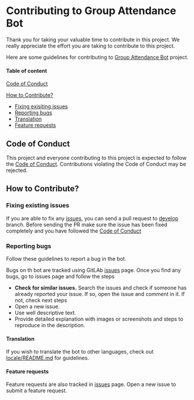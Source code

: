# Contributing to Group Attendance Bot

Thank you for taking your valuable time to contribute in this project. We really appreciate the effort you are taking to contribute to this project.

Here are some guidelines for contributing to [Group Attendance Bot](https://gitlab.com/keralagram/attendance-bot/) project.

#### Table of content

[Code of Conduct](#code-of-conduct)

[How to Contribute?](#how-to-contribute)
* [Fixing exisiting issues](#fixing-existing-issues)
* [Reporting bugs](#reporting-bugs)
* [Translation](#translation)
* [Feature requests](#feature-requests)

## Code of Conduct

This project and everyone contributing to this project is expected to follow the [Code of Conduct](CODE_OF_CONDUCT.md). Contributions violating the Code of Conduct may be rejected.

## How to Contribute?

### Fixing existing issues

If you are able to fix any [issues](https://gitlab.com/keralagram/attendance-bot/-/issues?state=opened), you can send a pull request to [develop](https://gitlab.com/keralagram/attendance-bot/-/tree/develop) branch. Before sending the PR make sure the issue has been fixed completely and you have followed the [Code of Conduct](#code-of-conduct)

### Reporting bugs

Follow these guidelines to report a bug in the bot.

Bugs on th bot are tracked using GitLAb [issues](https://gitlab.com/keralagram/attendance-bot/-/issues) page. Once you find any bugs, go to issues page and follow the steps
* **Check for similar issues.** Search the issues and check if someone has already reported your issue. If so, open the issue and comment in it. If not, check next steps
* Open a new issue. 
* Use well descriptive text.
* Provide detailed explanation with images or screenshots and steps to reproduce in the description.

#### Translation

If you wish to translate the bot to other languages, check out [locale/README.md](locale/README.md) for guidelines.

#### Feature requests

Feature requests are also tracked in [issues](https://gitlab.com/keralagram/attendance-bot/-/issues) page. Open a new issue to submit a feature request.
